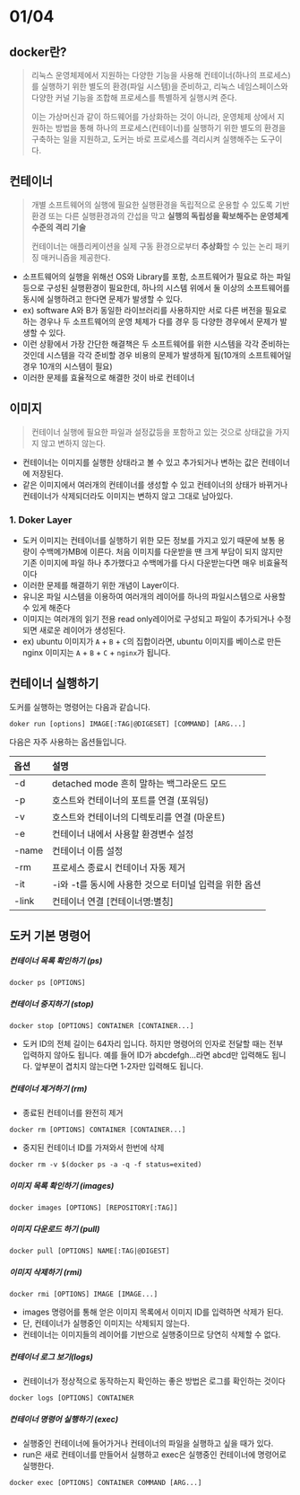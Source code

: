 # 01/04

## docker란?

> 리눅스 운영체제에서 지원하는 다양한 기능을 사용해 컨테이너(하나의 프로세스)를 실행하기 위한 별도의 환경(파일 시스템)을 준비하고, 리눅스 네임스페이스와 다양한 커널 기능을 조합해 프로세스를 특별하게 실행시켜 준다.
>
> 이는 가상머신과 같이 하드웨어를 가상화하는 것이 아니라, 운영체제 상에서 지원하는 방법을 통해 하나의 프로세스(컨테이너)를 실행하기 위한 별도의 환경을 구축하는 일을 지원하고, 도커는 바로 프로세스를 격리시켜 실행해주는 도구이다.



## 컨테이너

> 개별 소프트웨어의 실행에 필요한 실행환경을 독립적으로 운용할 수 있도록 기반환경 또는 다른 실행환경과의 간섭을 막고 **실행의 독립성을 확보해주는 운영체계 수준의 격리 기술**
>
> 컨테이너는 애플리케이션을 실제 구동 환경으로부터 **추상화**할 수 있는 논리 패키징 매커니즘을 제공한다.

- 소프트웨어의 실행을 위해선 OS와 Library를 포함, 소프트웨어가 필요로 하는 파일 등으로 구성된 실행환경이 필요한데, 하나의 시스템 위에서 둘 이상의 소프트웨어를 동시에 실행하려고 한다면 문제가 발생할 수 있다.
- ex) software A와 B가 동일한 라이브러리를 사용하지만 서로 다른 버전을 필요로 하는 경우나 두 소프트웨어의 운영 체제가 다를 경우 등 다양한 경우에서 문제가 발생할 수 있다.
-  이런 상황에서 가장 간단한 해결책은 두 소프트웨어를 위한 시스템을 각각 준비하는 것인데 시스템을 각각 준비할 경우 비용의 문제가 발생하게 됨(10개의 소프트웨어일 경우 10개의 시스템이 필요)
- 이러한 문제를 효율적으로 해결한 것이 바로 컨테이너



## 이미지

> 컨테이너 실행에 필요한 파일과 설정값등을 포함하고 있는 것으로 상태값을 가지지 않고 변하지 않는다.

- 컨테이너는 이미지를 실행한 상태라고 볼 수 있고 추가되거나 변하는 값은 컨테이너에 저장된다.
- 같은 이미지에서 여러개의 컨테이너를 생성할 수 있고 컨테이너의 상태가 바뀌거나 컨테이너가 삭제되더라도 이미지는 변하지 않고 그대로 남아있다.

### 1. Doker Layer

- 도커 이미지는 컨테이너를 실행하기 위한 모든 정보를 가지고 있기 때문에 보통 용량이 수백메가MB에 이른다. 처음 이미지를 다운받을 땐 크게 부담이 되지 않지만 기존 이미지에 파일 하나 추가했다고 수백메가를 다시 다운받는다면 매우 비효율적이다
- 이러한 문제를 해결하기 위한 개념이 Layer이다.
- 유니온 파일 시스템을 이용하여 여러개의 레이어를 하나의 파일시스템으로 사용할 수 있게 해준다
- 이미지는 여러개의 읽기 전용 read only레이어로 구성되고 파일이 추가되거나 수정되면 새로운 레이어가 생성된다.
- ex) ubuntu 이미지가 `A` + `B` + `C`의 집합이라면, ubuntu 이미지를 베이스로 만든 nginx 이미지는 `A` + `B` + `C` + `nginx`가 됩니다.



## 컨테이너 실행하기

도커를 실행하는 명령어는 다음과 같습니다.

```
doker run [options] IMAGE[:TAG|@DIGESET] [COMMAND] [ARG...]
```

다음은 자주 사용하는 옵션들입니다.

| 옵션  | 설명                                                   |
| :---- | :----------------------------------------------------- |
| -d    | detached mode 흔히 말하는 백그라운드 모드              |
| -p    | 호스트와 컨테이너의 포트를 연결 (포워딩)               |
| -v    | 호스트와 컨테이너의 디렉토리를 연결 (마운트)           |
| -e    | 컨테이너 내에서 사용할 환경변수 설정                   |
| -name | 컨테이너 이름 설정                                     |
| -rm   | 프로세스 종료시 컨테이너 자동 제거                     |
| -it   | -i와 -t를 동시에 사용한 것으로 터미널 입력을 위한 옵션 |
| -link | 컨테이너 연결 [컨테이너명:별칭]                        |



## 도커 기본 명령어

##### 컨테이너 목록 확인하기 (ps)

```
docker ps [OPTIONS]
```

##### 컨테이너 중지하기 (stop)

```
docker stop [OPTIONS] CONTAINER [CONTAINER...]
```

- 도커 ID의 전체 길이는 64자리 입니다. 하지만 명령어의 인자로 전달할 때는 전부 입력하지 않아도 됩니다. 예를 들어 ID가 abcdefgh…라면 abcd만 입력해도 됩니다. 앞부분이 겹치지 않는다면 1-2자만 입력해도 됩니다.

##### 컨테이너 제거하기 (rm)

- 종료된 컨테이너를 완전히 제거

```
docker rm [OPTIONS] CONTAINER [CONTAINER...]
```

- 중지된 컨테이너 ID를 가져와서 한번에 삭제

```
docker rm -v $(docker ps -a -q -f status=exited)
```

##### 이미지 목록 확인하기 (images)

```
docker images [OPTIONS] [REPOSITORY[:TAG]]
```

##### 이미지 다운로드 하기 (pull)

```
docker pull [OPTIONS] NAME[:TAG|@DIGEST]
```

##### 이미지 삭제하기 (rmi)

```
docker rmi [OPTIONS] IMAGE [IMAGE...]
```

- images 명령어를 통해 얻은 이미지 목록에서 이미지 ID를 입력하면 삭제가 된다.
- 단, 컨테이너가 실행중인 이미지는 삭제되지 않는다.
- 컨테이너는 이미지들의 레이어를 기반으로 실행중이므로 당연히 삭제할 수 없다.

##### 컨테이너 로그 보기(logs)

- 컨테이너가 정상적으로 동작하는지 확인하는 좋은 방법은 로그를 확인하는 것이다

```
docker logs [OPTIONS] CONTAINER
```

##### 컨테이너 명령어 실행하기 (exec)

- 실행중인 컨테이너에 들어가거나 컨테이너의 파일을 실행하고 싶을 때가 있다.
- run은 새로 컨테이너를 만들어서 실행하고 exec은 실행중인 컨테이너에 명령어로 실행한다.

```
docker exec [OPTIONS] CONTAINER COMMAND [ARG...]
```







